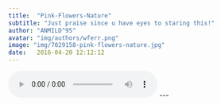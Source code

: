 ```yaml
---
title:  "Pink-Flowers-Nature"
subtitle: "Just praise since u have eyes to staring this!"
author: "ANMILD^95"
avatar: "img/authors/wferr.png"
image: "img/7029158-pink-flowers-nature.jpg"
date:   2016-04-20 12:12:12
---
```


<audio width="300" height="32" preload="auto" source src="Auburn - Perfect Two.ogg.ogg" controls="controls" loop="loop">
</audio>
---
<html manifest="demo.appcache">
</html>
